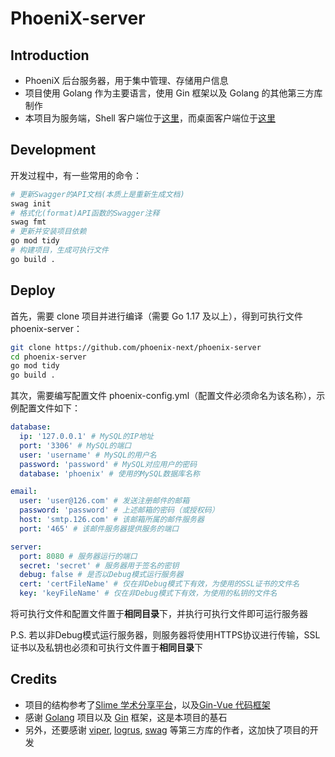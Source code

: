 # PhoeniX-server

## Introduction

- PhoeniX 后台服务器，用于集中管理、存储用户信息
- 项目使用 Golang 作为主要语言，使用 Gin 框架以及 Golang 的其他第三方库制作
- 本项目为服务端，Shell 客户端位于[这里](https://github.com/phoenix-next/phoenix-shell)，而桌面客户端位于[这里](https://github.com/phoenix-next/phoenix)

## Development

开发过程中，有一些常用的命令：

```sh
# 更新Swagger的API文档(本质上是重新生成文档)
swag init
# 格式化(format)API函数的Swagger注释
swag fmt
# 更新并安装项目依赖
go mod tidy
# 构建项目，生成可执行文件
go build .
```

## Deploy

首先，需要 clone 项目并进行编译（需要 Go 1.17 及以上），得到可执行文件 phoenix-server：

```sh
git clone https://github.com/phoenix-next/phoenix-server
cd phoenix-server
go mod tidy
go build .
```

其次，需要编写配置文件 phoenix-config.yml（配置文件必须命名为该名称），示例配置文件如下：

```yml
database:
  ip: '127.0.0.1' # MySQL的IP地址
  port: '3306' # MySQL的端口
  user: 'username' # MySQL的用户名
  password: 'password' # MySQL对应用户的密码
  database: 'phoenix' # 使用的MySQL数据库名称

email:
  user: 'user@126.com' # 发送注册邮件的邮箱
  password: 'password' # 上述邮箱的密码（或授权码）
  host: 'smtp.126.com' # 该邮箱所属的邮件服务器
  port: '465' # 该邮件服务器提供服务的端口

server:
  port: 8080 # 服务器运行的端口
  secret: 'secret' # 服务器用于签名的密钥
  debug: false # 是否以Debug模式运行服务器
  cert: 'certFileName' # 仅在非Debug模式下有效，为使用的SSL证书的文件名
  key: 'keyFileName' # 仅在非Debug模式下有效，为使用的私钥的文件名
```

将可执行文件和配置文件置于**相同目录**下，并执行可执行文件即可运行服务器

P.S. 若以非Debug模式运行服务器，则服务器将使用HTTPS协议进行传输，SSL证书以及私钥也必须和可执行文件置于**相同目录**下

## Credits

- 项目的结构参考了[Slime 学术分享平台](https://github.com/BFlameSwift/SlimeScholar-Go)，以及[Gin-Vue 代码框架](https://github.com/flipped-aurora/gin-vue-admin)
- 感谢 [Golang](https://github.com/golang/go) 项目以及 [Gin](https://github.com/gin-gonic/gin) 框架，这是本项目的基石
- 另外，还要感谢 [viper](https://github.com/spf13/viper), [logrus](https://github.com/sirupsen/logrus), [swag](https://github.com/swaggo/swag) 等第三方库的作者，这加快了项目的开发